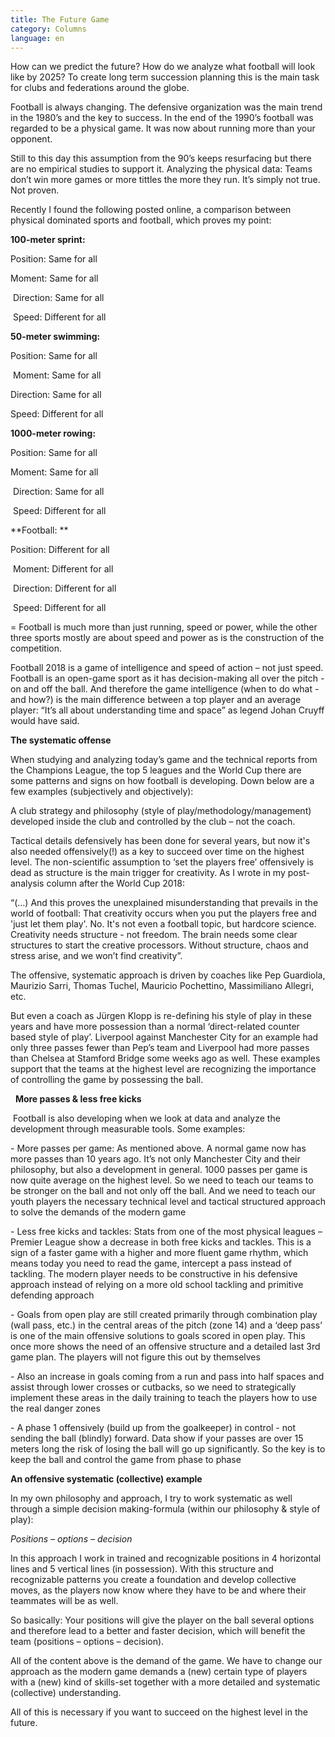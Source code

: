 ```yaml
---
title: The Future Game
category: Columns
language: en
---
```

How can we predict the future? How do we analyze what football will look like by 2025? To create long term succession planning this is the main task for clubs and federations around the globe.

Football is always changing. The defensive organization was the main trend in the 1980’s and the key to success. In the end of the 1990’s football was regarded to be a physical game. It was now about running more than your opponent. 

Still to this day this assumption from the 90’s keeps resurfacing but there are no empirical studies to support it. Analyzing the physical data: Teams don’t win more games or more tittles the more they run. It’s simply not true. Not proven.

Recently I found the following posted online, a comparison between physical dominated sports and football, which proves my point:

**100-meter sprint:**

Position: Same for all

Moment: Same for all

 Direction: Same for all

 Speed: Different for all

**50-meter swimming: **

Position: Same for all

 Moment: Same for all 

Direction: Same for all 

Speed: Different for all

**1000-meter rowing:**

Position: Same for all 

Moment: Same for all

 Direction: Same for all

 Speed: Different for all

**Football: **

Position: Different for all

 Moment: Different for all

 Direction: Different for all

 Speed: Different for all 

\= Football is much more than just running, speed or power, while the other three sports mostly are about speed and power as is the construction of the competition.

Football 2018 is a game of intelligence and speed of action – not just speed. Football is an open-game sport as it has decision-making all over the pitch - on and off the ball. And therefore the game intelligence (when to do what - and how?) is the main difference between a top player and an average player: “It’s all about understanding time and space” as legend Johan Cruyff would have said.  

**The systematic offense**

When studying and analyzing today’s game and the technical reports from the Champions League, the top 5 leagues and the World Cup there are some patterns and signs on how football is developing. Down below are a few examples (subjectively and objectively):

A club strategy and philosophy (style of play/methodology/management) developed inside the club and controlled by the club – not the coach. 

Tactical details defensively has been done for several years, but now it's also needed offensively(!) as a key to succeed over time on the highest level. The non-scientific assumption to ‘set the players free’ offensively is dead as structure is the main trigger for creativity. As I wrote in my post-analysis column after the World Cup 2018:

“(…) And this proves the unexplained misunderstanding that prevails in the world of football: That creativity occurs when you put the players free and 'just let them play'. No. It's not even a football topic, but hardcore science. Creativity needs structure - not freedom. The brain needs some clear structures to start the creative processors. Without structure, chaos and stress arise, and we won’t find creativity”.

The offensive, systematic approach is driven by coaches like Pep Guardiola, Maurizio Sarri, Thomas Tuchel, Mauricio Pochettino, Massimiliano Allegri, etc. 

But even a coach as Jürgen Klopp is re-defining his style of play in these years and have more possession than a normal ‘direct-related counter based style of play’. Liverpool against Manchester City for an example had only three passes fewer than Pep’s team and Liverpool had more passes than Chelsea at Stamford Bridge some weeks ago as well. These examples support that the teams at the highest level are recognizing the importance of controlling the game by possessing the ball. 

  **More passes & less free kicks**

 Football is also developing when we look at data and analyze the development through measurable tools. Some examples:

\- More passes per game: As mentioned above. A normal game now has more passes than 10 years ago. It’s not only Manchester City and their philosophy, but also a development in general. 1000 passes per game is now quite average on the highest level. So we need to teach our teams to be stronger on the ball and not only off the ball. And we need to teach our youth players the necessary technical level and tactical structured approach to solve the demands of the modern game

\- Less free kicks and tackles: Stats from one of the most physical leagues – Premier League show a decrease in both free kicks and tackles. This is a sign of a faster game with a higher and more fluent game rhythm, which means today you need to read the game, intercept a pass instead of tackling. The modern player needs to be constructive in his defensive approach instead of relying on a more old school tackling and primitive defending approach

\- Goals from open play are still created primarily through combination play (wall pass, etc.) in the central areas of the pitch (zone 14) and a ‘deep pass’ is one of the main offensive solutions to goals scored in open play.  This once more shows the need of an offensive structure and a detailed last 3rd game plan. The players will not figure this out by themselves

\- Also an increase in goals coming from a run and pass into half spaces and assist through lower crosses or cutbacks, so we need to strategically implement these areas in the daily training to teach the players how to use the real danger zones

\- A phase 1 offensively (build up from the goalkeeper) in control - not sending the ball (blindly) forward. Data show if your passes are over 15 meters long the risk of losing the ball will go up significantly. So the key is to keep the ball and control the game from phase to phase

**An offensive systematic (collective) example**

In my own philosophy and approach, I try to work systematic as well through a simple decision making-formula (within our philosophy & style of play): 

_Positions – options – decision_

In this approach I work in trained and recognizable positions in 4 horizontal lines and 5 vertical lines (in possession). With this structure and recognizable patterns you create a foundation and develop collective moves, as the players now know where they have to be and where their teammates will be as well.

So basically: Your positions will give the player on the ball several options and therefore lead to a better and faster decision, which will benefit the team (positions – options – decision).

All of the content above is the demand of the game. We have to change our approach as the modern game demands a (new) certain type of players with a (new) kind of skills-set together with a more detailed and systematic (collective) understanding.

All of this is necessary if you want to succeed on the highest level in the future.
